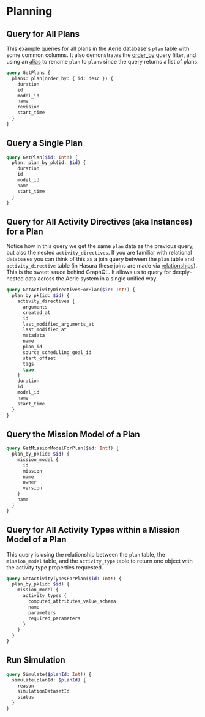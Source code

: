 # Planning

## Query for All Plans

This example queries for all plans in the Aerie database's `plan` table with some common columns. It also demonstrates the [order_by](https://hasura.io/docs/latest/queries/postgres/sorting/#the-order_by-argument) query filter, and using an [alias](https://hasura.io/docs/latest/queries/postgres/variables-aliases-fragments-directives/#using-aliases) to rename `plan` to `plans` since the query returns a list of plans.

```graphql
query GetPlans {
  plans: plan(order_by: { id: desc }) {
    duration
    id
    model_id
    name
    revision
    start_time
  }
}
```

## Query a Single Plan

```graphql
query GetPlan($id: Int!) {
  plan: plan_by_pk(id: $id) {
    duration
    id
    model_id
    name
    start_time
  }
}
```

## Query for All Activity Directives (aka Instances) for a Plan

Notice how in this query we get the same `plan` data as the previous query, but also the nested `activity_directives`. If you are familiar with relational databases you can think of this as a join query between the `plan` table and `activity_directive` table (in Hasura these joins are made via [relationships](https://hasura.io/learn/graphql/hasura/relationships/)). This is the sweet sauce behind GraphQL. It allows us to query for deeply-nested data across the Aerie system in a single unified way.

```graphql
query GetActivityDirectivesForPlan($id: Int!) {
  plan_by_pk(id: $id) {
    activity_directives {
      arguments
      created_at
      id
      last_modified_arguments_at
      last_modified_at
      metadata
      name
      plan_id
      source_scheduling_goal_id
      start_offset
      tags
      type
    }
    duration
    id
    model_id
    name
    start_time
  }
}
```

## Query the Mission Model of a Plan

```graphql
query GetMissionModelForPlan($id: Int!) {
  plan_by_pk(id: $id) {
    mission_model {
      id
      mission
      name
      owner
      version
    }
    name
  }
}
```

## Query for All Activity Types within a Mission Model of a Plan

This query is using the relationship between the `plan` table, the `mission_model` table, and the `activity_type` table to return one object with the activity type properties requested.

```graphql
query GetActivityTypesForPlan($id: Int!) {
  plan_by_pk(id: $id) {
    mission_model {
      activity_types {
        computed_attributes_value_schema
        name
        parameters
        required_parameters
      }
    }
  }
}
```

## Run Simulation

```graphql
query Simulate($planId: Int!) {
  simulate(planId: $planId) {
    reason
    simulationDatasetId
    status
  }
}
```
